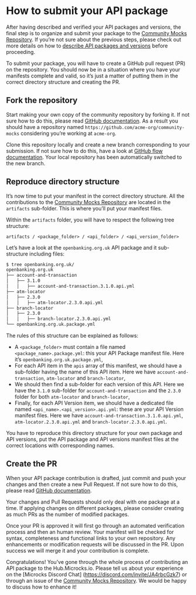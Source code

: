 
# How to submit your API package

After having described and verified your API packages and versions, the final step is to organize and submit your package to the [Community Mocks Repository](https://github.com/microcks/community-mocks). If you’re not sure about the previous steps, please check out more details on how to [describe API packages and versions](/doc/create-api-mocks) before proceeding.

To submit your package, you will have to create a GitHub pull request (PR) on the repository. You should now be in a situation where you have your manifests complete and valid, so it’s just a matter of putting them in the correct directory structure and creating the PR.


## Fork the repository

Start making your own copy of the community repository by forking it. If not sure how to do this, please read [GitHub documentation](https://docs.github.com/en/get-started/quickstart/fork-a-repo). As a result you should have a repository named `https://github.com/acme-org/community-mocks` considering you’re working at `acme-org`.

Clone this repository locally and create a new branch corresponding to your submission. If not sure how to do this, have a look at [GitHub flow documentation](https://docs.github.com/en/get-started/quickstart/github-flow#create-a-branch). Your local repository has been automatically switched to the new branch.


## Reproduce directory structure

It’s now time to put your manifest in the correct directory structure. All the contributions to the [Community Mocks Repository](https://github.com/microcks/community-mocks) are located in the `artifacts` sub-folder. This is where you’ll put your manifest files.

Within the `artifacts` folder, you will have to respect the following tree structure:

```
artifacts / <package_folder> / <api_folder> / <api_version_folder>
```

Let’s have a look at the `openbanking.org.uk` API package and it sub-structure including files:

```sh
$ tree openbanking.org.uk/
openbanking.org.uk
├── account-and-transaction
│   ├── 3.1.0
│   │   ├── account-and-transaction.3.1.0.api.yml
├── atm-locator
│   ├── 2.3.0
│   │   ├── atm-locator.2.3.0.api.yml
├── branch-locator
│   ├── 2.3.0
│   │   ├── branch-locator.2.3.0.api.yml
└── openbanking.org.uk.package.yml
```

The rules of this structure can be explained as follows:

* A `<package_folder>` must contain a file named `<package_name>.package.yml`: this your API Package manifest file. Here it’s `openbanking.org.uk.package.yml`,
* For each API item in the `apis` array of this manifest, we should have a sub-folder having the name of this API item. Here we have `account-and-transaction`, `atm-locator` and `branch-locator`, 
* We should then find a sub-folder for each version of this API. Here we have the `3.1.0` sub-folder for `account-and-transaction` and the `2.3.0` folder for both `atm-locator` and `branch-locator`,
* Finally, for each API Version item, we should have a dedicated file named `<api_name>.<api_version>.api.yml`: these are your API Version manifest files. Here we have `account-and-transaction.3.1.0.api.yml`, `atm-locator.2.3.0.api.yml` and `branch-locator.2.3.0.api.yml`.

You have to reproduce this directory structure for your own package and API versions, put the API package and API versions manifest files at the correct locations with corresponding names.


## Create the PR

When your API package contribution is drafted, just commit and push your changes and then create a new Pull Request. If not sure how to do this, please read [GitHub documentation](https://docs.github.com/en/get-started/quickstart/github-flow#create-a-pull-request).

Your changes and Pull Requests should only deal with one package at a time. If applying changes on different packages, please consider creating as much PRs as the number of modified packages. 

Once your PR is approved it will first go through an automated verification process and then an human review. Your manifest will be checked for syntax, completeness and functional links to your own repository. Any enhancements or modification requests will be discussed in the PR. Upon success we will merge it and your contribution is complete.

Congratulations! You’ve gone through the whole process of contributing an API package to the Hub.Microcks.io. Please tell us about your experience on the [Microcks Discord Chat] (https://discord.com/invite/JA4rbcGzk7) or through an issue of the [Community Mocks Repository](https://github.com/microcks/community-mocks/issues). We would be happy to discuss how to enhance it!
